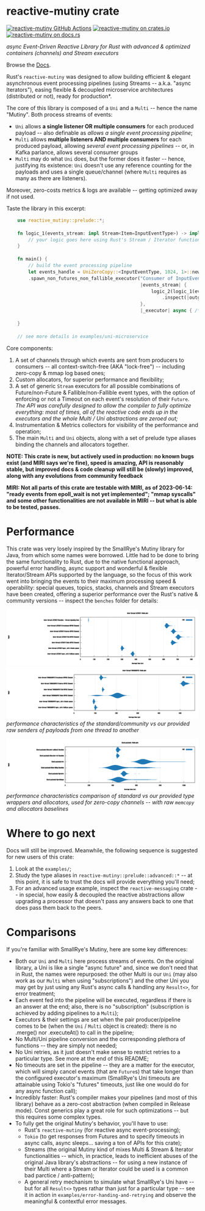 # reactive-mutiny crate

[gh-image]: https://github.com/zertyz/reactive-mutiny/workflows/Rust/badge.svg
[gh-checks]: https://github.com/zertyz/reactive-mutiny/actions/workflows/rust.yml
[cratesio-image]: https://img.shields.io/crates/v/reactive-mutiny.svg
[cratesio]: https://crates.io/crates/reactive-mutiny
[docsrs-image]: https://docs.rs/reactive-mutiny/badge.svg
[docsrs]: https://docs.rs/reactive-mutiny

[![reactive-mutiny GitHub Actions][gh-image]][gh-checks]
[![reactive-mutiny on crates.io][cratesio-image]][cratesio]
[![reactive-mutiny on docs.rs][docsrs-image]][docsrs]

*async Event-Driven Reactive Library for Rust with advanced & optimized containers (channels) and Stream executors*

Browse the [Docs][docsrs].

Rust's `reactive-mutiny` was designed to allow building efficient & elegant asynchronous event processing pipelines (using
Streams -- a.k.a. "async Iterators"), easing flexible & decoupled microservice architectures (distributed or not), ready for production*.

The core of this library is composed of a `Uni` and a `Multi` -- hence the name "Mutiny". Both process streams of events:
  - `Uni` allows **a single listener OR multiple consumers** for each produced payload -- also definable as *allows a single event processing pipeline*;
  - `Multi` allows **multiple listeners AND multiple consumers** for each produced payload, allowing *several event processing pipelines*
    -- or, in Kafka parlance, allows several consumer groups
  - `Multi` may do what `Uni` does, but the former does it faster -- hence, justifying its existence: `Uni` doesn't use any
    reference counting for the payloads and uses a single queue/channel (where `Multi` requires as many as there are listeners).

Moreover, zero-costs metrics & logs are available -- getting optimized away if not used.

Taste the library in this excerpt:

```rust
    use reactive_mutiny::prelude::*;

    fn logic_1(events_stream: impl Stream<Item=InputEventType>) -> impl Stream<Item=OutputEventType> {
        // your logic goes here using Rust's Stream / Iterator functions
    }

    fn main() {
        // build the event processing pipeline
        let events_handle = UniZeroCopy::<InputEventType, 1024, 1>::new()
        .spawn_non_futures_non_fallible_executor("Consumer of InputEventType and issiuer of OutputEventType",
                                                 |events_stream| {
                                                     logic_2(logic_1(events_stream))
                                                         .inspect(|outgoing_event| send(outgoing_event))
                                                 },
                                                 |_executor| async { /* on-close logic */ });

    }

    // see more details in examples/uni-microservice
```

Core components:
  1) A set of channels through which events are sent from producers to consumers -- all context-switch-free (AKA "lock-free") -- including zero-copy & mmap log based ones;
  2) Custom allocators, for superior performance and flexibility;
  3) A set of generic `Stream` executors for all possible combinations of Future/non-Future & Fallible/non-Fallible event types, with the option of enforcing or not a Timeout on each event's resolution of their `Future`. *The API was carefully designed to allow the compiler to fully optimize everything: most of times, all of the reactive code ends up in the executors and the whole Multi / Uni abstractions are zeroed out;*
  4) Instrumentation & Metrics collectors for visibility of the performance and operation;
  5) The main `Multi` and `Uni` objects, along with a set of prelude type aliases binding the channels and allocators together.


**NOTE: This crate is new, but actively used in production: no known bugs exist (and MIRI says we're fine), speed is amazing, API is reasonably stable, but improved docs & code cleanup will still be (slowly) improved, along with any evolutions from community feedback**

**MIRI: Not all parts of this crate are testable with MIRI, as of 2023-06-14: "ready events from epoll_wait is not yet implemented"; "mmap syscalls" and some other functionalities are not available in MIRI -- but what is able to be tested, passes.**


# Performance

This crate was very losely inspired by the SmallRye's Mutiny library for Java, from which some names were borrowed.
Little had to be done to bring the same functionality to Rust, due to the native functional approach, powerful error
handling, async support and wonderful & flexible Iterator/Stream APIs supported by the language, so the focus of this work went into
bringing the events to their maximum processing speed & operability: special queues, topics, stacks, channels and Stream executors have
been created, offering a superior performance over the Rust's native & community versions -- inspect the `benches` folder for details:

![reactive-mutiny's channels latencies](screenshots/channels_latencies.png)
![reactive-mutiny's channels throughput](screenshots/channels_throughput.png)
*performance characteristics of the standard/community vs our provided raw senders of payloads from one thread to another*

![reactive-mutiny's allocators & type wrappers](screenshots/allocators_and_type_wrappers.png)
*performance characteristics comparison of standard vs our provided type wrappers and allocators, used for zero-copy channels -- with raw `memcopy` and allocators baselines*

# Where to go next

Docs will still be improved. Meanwhile, the following sequence is suggested for new users of this crate:
  1) Look at the `examples/`;
  2) Study the type aliases in `reactive-mutiny::prelude::advanced::*` -- at this point, it is safe to trust the docs will provide everything you'll need;
  3) For an advanced usage example, inspect the `reactive-messaging` crate -- in special, how easily & decoupled the reactive abstractions allow upgrading a processor that doesn't pass any answers back to one that does pass them back to the peers.

# Comparisons

If you're familiar with SmallRye's Mutiny, here are some key differences:
  - Both our `Uni` and `Multi` here process streams of events. On the original library, a Uni is like a single
    "async future" and, since we don't need that in Rust, the names were repurposed: the other Multi is our `Uni` (may also work as our `Multi` when using "subscriptions")
    and the other Uni you may get by just using any Rust's async calls & handling any `Result<>`, for error treatment;
  - Each event fed into the pipeline will be executed, regardless if there is an answer at the end; also, there is no "subscription"
    (subscription is achieved by adding pipelines to a `Multi`);
  - Executors & their settings are set when the pair producer/pipeline comes to be (when the `Uni` / `Multi` object is created): there
    is no .merge() nor .executeAt() to call in the pipeline;
  - No Multi/Uni pipeline conversion and the corresponding plethora of functions -- they are simply not needed;
  - No Uni retries, as it just doesn't make sense to restrict retries to a particular type. See more at the end of this README;
  - No timeouts are set in the pipeline -- they are a matter for the executor, which will simply cancel events (that are `Future`s) that take longer than the configured executor's maximum
    (SmallRye's Uni timeouts are attainable using Tokio's "futures" timeouts, just like one would do for any async function call);
  - Incredibly faster: Rust's compiler makes your pipelines (and most of this library) behave as a zero-cost abstraction (when compiled in Release mode). Const generics play a great
    role for such optimizations -- but this requires some complex types.
  - To fully get the original Mutiny's behavior, you'll have to use:
    - Rust's `reactive-mutiny` (for reactive async event-processing);
    - `Tokio` (to get responses from Futures and to specify timeouts in async calls, async sleeps... saving a ton of APIs for this crate);
    - Streams (the original Mutiny kind of mixes Multi & Stream & Iterator functionalities -- which, in practice, leads to inefficient abuses of
      the original Java library's abstractions -- for using a new instance of their Multi where a Stream or Iterator could be used is a common bad parctice / anti-pattern);
    - A general retry mechanism to simulate what SmallRye's Uni have -- but for all `Result<>` types rathar than just for a particular type --
      see it in action in `examples/error-handing-and-retrying` and observe the meaningful & contextful error messages.
